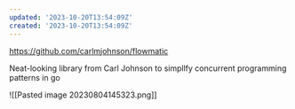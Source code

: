 ```yaml
---
updated: '2023-10-20T13:54:09Z'
created: '2023-10-20T13:54:09Z'
---
```

https://github.com/carlmjohnson/flowmatic

Neat-looking library from Carl Johnson to simpllfy concurrent programming patterns in go

![[Pasted image 20230804145323.png]]